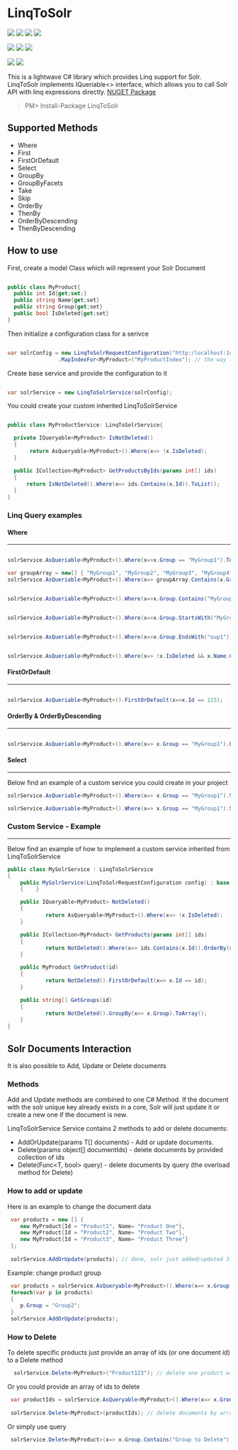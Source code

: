 # LinqToSolr
![](https://img.shields.io/badge/.NET%203.5-compatible-green.svg)
![](https://img.shields.io/badge/.NET%204-compatible-green.svg)
![](https://img.shields.io/badge/.NET%204.5-compatible-green.svg)
![](https://img.shields.io/badge/.NET%204.6.1-compatible-green.svg)

![](https://img.shields.io/badge/.NET%20Core%201.0-compatible-orange.svg)
![](https://img.shields.io/badge/.NET%20Core%201.1-compatible-orange.svg)
![](https://img.shields.io/badge/.NET%20Standard%201.6&2.0-compatible-orange.svg)

![](https://img.shields.io/badge/Portable%20(Profile259)-compatible-blue.svg)
![](https://img.shields.io/badge/Portable%20(Profile328)-compatible-blue.svg)

This is a lightwave C# library which provides Linq support for Solr.
LinqToSolr implements IQueriable<> interface, which allows you to call Solr API with linq expressions directly.
[NUGET Package](https://www.nuget.org/packages/LinqToSolr/)
> PM> Install-Package LinqToSolr

## Supported Methods
* Where
* First
* FirstOrDefault
* Select
* GroupBy
* GroupByFacets
* Take
* Skip
* OrderBy
* ThenBy
* OrderByDescending
* ThenByDescending

## How to use
First, create a model Class which will represent your Solr Document

```c#

public class MyProduct{
  public int Id{get;set;}
  public string Name{get;set}
  public string Group{get;set}
  public bool IsDeleted{get;set}
}

```

Then initialize a configuration class for a serivce

```c#

var solrConfig = new LinqToSolrRequestConfiguration("http:/localhost:1433/") // url to solr instance
                .MapIndexFor<MyProduct>("MyProductIndex"); // the way to map your model to Solr Index

```

Create base service and provide the configuration to it

```c#

var solrService = new LinqToSolrService(solrConfig);

```

You could create your custom inherited LinqToSolrService

```c#

public class MyProductService: LinqToSolrService{

  private IQueryable<MyProduct> IsNotDeleted()
  {
       return AsQueryable<MyProduct>().Where(x=> !x.IsDeleted);
  }

  public ICollection<MyProduct> GetProductsByIds(params int[] ids)
  {
      return IsNotDeleted().Where(x=> ids.Contains(x.Id)).ToList();
  }
}

```

### Linq Query examples
#### Where
---
```c#

solrService.AsQueriable<MyProduct>().Where(x=>x.Group == "MyGroup1").ToList();

```

```c#
var groupArray = new[] { "MyGroup1", "MyGroup2", "MyGroup3", "MyGroup4" };
solrService.AsQueriable<MyProduct>().Where(x=> groupArray.Contains(x.Group)).ToList();

```

```c#

solrService.AsQueriable<MyProduct>().Where(x=>x.Group.Contains("MyGroup")).ToList();

```

```c#

solrService.AsQueriable<MyProduct>().Where(x=>x.Group.StartsWith("MyGroup")).ToList();

```

```c#

solrService.AsQueriable<MyProduct>().Where(x=>x.Group.EndsWith("oup1")).ToList();

```

```c#

solrService.AsQueriable<MyProduct>().Where(x=> !x.IsDeleted && x.Name.Contains("productName")).ToList();

```

#### FirstOrDefault
---
```c#

solrService.AsQueriable<MyProduct>().FirstOrDefault(x=>x.Id == 123);

```

#### OrderBy & OrderByDescending
---
```c#

solrService.AsQueriable<MyProduct>().Where(x=> x.Group == "MyGroup1").OrderBy(x=>x.Id).ThenByDescending(x=>x.Name).ToList();

```

#### Select
---
Below find an example of a custom service you could create in your project
```c#
solrService.AsQueriable<MyProduct>().Where(x=> x.Group == "MyGroup1").Select(x=x.Name).ToList();
```

```c#
solrService.AsQueriable<MyProduct>().Where(x=> x.Group == "MyGroup1").Select(x=x new {x.Name, x.Group}).ToList();
```


### Custom Service - Example
---
Below find an example of how to implement a custom service inherited from LinqToSolrService

```c#
public class MySolrService : LinqToSolrService 
{
    public MySolrService(LinqToSolrRequestConfiguration config) : base (config)
    {    }

    public IQueryable<MyProduct> NotDeleted()
    {
            return AsQueryable<MyProduct>().Where(x=> !x.IsDeleted);
    }

    public ICollection<MyProduct> GetProducts(params int[] ids)
    {
            return NotDeleted().Where(x=> ids.Contains(x.Id)).OrderBy(x=>x.Name).ToList();
    }

    public MyProduct GetProduct(id)
    {
            return NotDeleted().FirstOrDefault(x=> x.Id == id);
    }

    public string[] GetGroups(id)
    {
            return NotDeleted().GroupBy(x=> x.Group).ToArray();
    }
}
```

## Solr Documents Interaction
It is also possible to Add, Update or Delete documents

### Methods
Add and Update methods are combined to one C# Method. If the document with the solr unique key already exists in a core, Solr will just update it or create a new one if the document is new.

LinqToSolrService Service contains 2 methods to add or delete documents:
* AddOrUpdate<T>(params T[] documents) - Add or update documents.
* Delete<T>(params object[] documentIds) - delete documents by provided collection of ids
* Delete<T>(Func<T, bool> query) - delete documents by query (the overload method for Delete)

### How to add or update
Here is an example to change the document data
```c#
 var products = new [] {
    new MyProduct{Id = "Product1", Name= "Product One"},
    new MyProduct{Id = "Product2", Name= "Product Two"},
    new MyProduct{Id = "Product3", Name= "Product Three"} 
 };
 
 solrService.AddOrUpdate(products); // done, solr just added/updated 3 documents
```

Example: change product group
```c#
 var products = solrService.AsQueryable<MyProduct>().Where(x=> x.Group == "Group1").ToList();
 foreach(var p in products)
 {
    p.Group = "Group2";
 }
 solrService.AddOrUpdate(products);
```
### How to Delete
To delete specific products just provide an array of ids (or one document id) to a Delete method
```c#
  solrService.Delete<MyProduct>("Product123"); // delete one product with id Product123
 ```
 
 Or you could provide an array of ids to delete
 ```c#
  var productIds = solrService.AsQueryable<MyProduct>().Where(x=> x.Group == "Group1").Select(x=>x.Id).ToArray(); // select all ids by group
  
  solrService.Delete<MyProduct>(productIds); // delete documents by array of ids
```

 Or simply use query
 ```c#
  solrService.Delete<MyProduct>(x=> x.Group.Contains("Group to Delete"));
```
